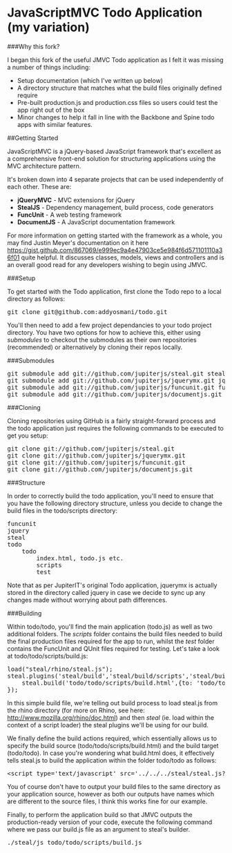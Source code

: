 #  JavaScriptMVC Todo Application (my variation)

###Why this fork?

I began this fork of the useful JMVC Todo application as I felt it was missing a number of things including:
<ul>
<li>Setup documentation (which I've written up below)</li>
<li>A directory structure that matches what the build files originally defined require</li>
<li>Pre-built production.js and production.css files so users could test the app right out of the box</li>
<li>Minor changes to help it fall in line with the Backbone and Spine todo apps with similar features.</li>
</ul>

##Getting Started

JavaScriptMVC is a jQuery-based JavaScript framework that's excellent as a comprehensive front-end solution for structuring applications using the MVC architecture pattern.

It's broken down into 4 separate projects that can be used independently of each other. These are:
<ul>
	<li><b>jQueryMVC</b> - MVC extensions for jQuery</li>
	<li><b>StealJS</b> - Dependency management, build process, code generators</li>
	<li><b>FuncUnit</b> - A web testing framework</li>
	<li><b>DocumentJS</b> - A JavaScript documentation framework</li>
</ul>

For more information on getting started with the framework as a whole, you may find Justin Meyer's documentation on it here https://gist.github.com/867069/e999ec9a4e47903ce5e984f6d571101110a36f01 quite helpful. It discusses classes, models, views and controllers and is an overall good read for any developers wishing to begin using JMVC.


###Setup

To get started with the Todo application, first clone the Todo repo to a local directory as follows:

<pre>
git clone git@github.com:addyosmani/todo.git	
</pre>

You'll then need to add a few project dependancies to your todo project directory. You have two options for how to achieve this, either using *submodules* to checkout the submodules as their own repositories (recommended) or alternatively by cloning their repos locally.

###Submodules
<pre>
git submodule add git://github.com/jupiterjs/steal.git steal
git submodule add git://github.com/jupiterjs/jquerymx.git jquery
git submodule add git://github.com/jupiterjs/funcunit.git funcunit
git submodule add git://github.com/jupiterjs/documentjs.git documentjs
</pre>

###Cloning

Cloning repositories using GitHub is a fairly straight-forward process and the todo application just requires the following commands to be executed to get you setup:

<pre>
git clone git://github.com/jupiterjs/steal.git
git clone git://github.com/jupiterjs/jquerymx.git
git clone git://github.com/jupiterjs/funcunit.git
git clone git://github.com/jupiterjs/documentjs.git
</pre>

###Structure

In order to correctly build the todo application, you'll need to ensure that you have the following directory structure, unless you decide to change the build files in the todo/scripts directory:

<pre>
funcunit
jquery
steal
todo
	todo
		index.html, todo.js etc.
		scripts
		test
</pre>

Note that as per JupiterIT's original Todo application, jquerymx is actually stored in the directory called jquery in case we decide to sync up any changes made without worrying about path differences.

###Building

Within todo/todo, you'll find the main application (todo.js) as well as two additional folders. The *scripts* folder contains the build files needed to build the final production files required for the app to run, whilst the *test* folder contains the FuncUnit and QUnit files required for testing. Let's take a look at todo/todo/scripts/build.js:

<pre>
load("steal/rhino/steal.js");
steal.plugins('steal/build','steal/build/scripts','steal/build/styles',function(){
	steal.build('todo/todo/scripts/build.html',{to: 'todo/todo'});
});
</pre>

In this simple build file, we're telling out build process to load steal.js from the rhino directory (for more on Rhino, see here: http://www.mozilla.org/rhino/doc.html) and then *steal* (ie. load within the context of a script loader) the steal plugins we'll be using for our build. 

We finally define the build actions required, which essentially allows us to specify the build source (todo/todo/scripts/build.html) and the build target (todo/todo). In case you're wondering what build.html does, it effectively tells steal.js to build the application within the folder todo/todo as follows: 

<pre>
&lt;script type=&#39;text/javascript&#39; src=&#39;../../../steal/steal.js?todo/todo&#39;&gt;
</pre>

You of course don't have to output your build files to the same directory as your application source, however as both our outputs have names which are different to the source files, I think this works fine for our example.

Finally, to perform the application build so that JMVC outputs the production-ready version of your code, execute the following command where we pass our build.js file as an argument to steal's builder.

<pre>
./steal/js todo/todo/scripts/build.js
</pre>


